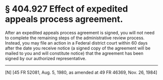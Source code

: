 # § 404.927   Effect of expedited appeals process agreement.

After an expedited appeals process agreement is signed, you will not need to complete the remaining steps of the administrative review process. Instead, you may file an action in a Federal district court within 60 days after the date you receive notice (a signed copy of the agreement will be mailed to you and will constitute notice) that the agreement has been signed by our authorized representative.



---

[N] [45 FR 52081, Aug. 5, 1980, as amended at 49 FR 46369, Nov. 26, 1984]




